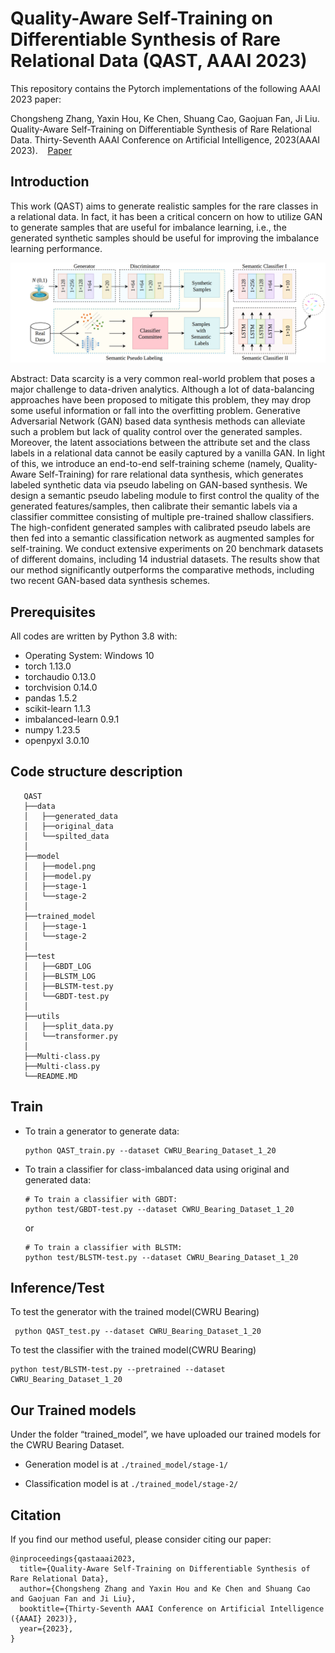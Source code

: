 # Quality-Aware Self-Training on Differentiable Synthesis of Rare Relational Data (QAST, AAAI 2023)

This repository contains the Pytorch implementations of the following AAAI 2023 paper:

Chongsheng Zhang, Yaxin Hou, Ke Chen, Shuang Cao, Gaojuan Fan, Ji Liu. Quality-Aware Self-Training on Differentiable Synthesis of Rare Relational Data. Thirty-Seventh AAAI Conference on Artificial Intelligence, 2023(AAAI 2023). &nbsp; &nbsp;[Paper](https://ojs.aaai.org/index.php/AAAI/article/view/25811)

## Introduction
 
This work (QAST) aims to generate realistic samples for the rare classes in a relational data. In fact, it has been a critical concern on how to utilize GAN to generate samples that are useful for imbalance learning, i.e., the generated synthetic samples should be useful for improving the imbalance learning performance. 

![sample results](model/model.png)

Abstract: Data scarcity is a very common real-world problem that poses a major challenge to data-driven analytics. Although a lot of data-balancing approaches have been proposed to mitigate this problem, they may drop some useful information or fall into the overfitting problem. Generative Adversarial Network (GAN) based data synthesis methods can alleviate such a problem but lack of quality control over the generated samples. Moreover, the latent associations between the attribute set and the class labels in a relational data cannot be easily captured by a vanilla GAN. In light of this, we introduce an end-to-end self-training scheme (namely, Quality-Aware Self-Training) for rare relational data synthesis, which generates labeled synthetic data via pseudo labeling on GAN-based synthesis. We design a semantic pseudo labeling module to first control the quality of the generated features/samples, then calibrate their semantic labels via a classifier committee consisting of multiple pre-trained shallow classifiers. The high-confident generated samples with calibrated pseudo labels are then fed into a semantic classification network as augmented samples for self-training. We conduct extensive experiments on 20 benchmark datasets of different domains, including 14 industrial datasets. The results show that our method significantly outperforms the comparative methods, including two recent GAN-based data synthesis schemes.

## Prerequisites

All codes are written by Python 3.8 with:

* Operating System: Windows 10
* torch              1.13.0
* torchaudio         0.13.0
* torchvision        0.14.0
* pandas             1.5.2
* scikit-learn       1.1.3
* imbalanced-learn   0.9.1
* numpy              1.23.5
* openpyxl           3.0.10

## Code structure description

```
   QAST
   ├──data
   │   ├──generated_data
   │   ├──original_data  
   │   └──spilted_data
   │
   ├──model
   │   ├──model.png
   │   ├──model.py
   │   ├──stage-1
   │   └──stage-2
   │
   ├──trained_model
   │   ├──stage-1
   │   └──stage-2
   │
   ├──test
   │   ├──GBDT_LOG
   │   ├──BLSTM_LOG
   │   ├──BLSTM-test.py
   │   └──GBDT-test.py
   │   
   ├──utils
   │   ├──split_data.py
   │   └──transformer.py 
   │
   ├──Multi-class.py
   ├──Multi-class.py
   └──README.MD
```   
  
## Train

* To train a generator to generate data:

   ```
   python QAST_train.py --dataset CWRU_Bearing_Dataset_1_20
   ```
  
* To train a classifier for class-imbalanced data using original and generated data:

   ```
   # To train a classifier with GBDT:
   python test/GBDT-test.py --dataset CWRU_Bearing_Dataset_1_20
   ```
   or
   ```
   # To train a classifier with BLSTM:
   python test/BLSTM-test.py --dataset CWRU_Bearing_Dataset_1_20
   ```
  
## Inference/Test
 
   To test the generator with the trained model(CWRU Bearing)

  ```
   python QAST_test.py --dataset CWRU_Bearing_Dataset_1_20
   ```

   To test the classifier with the trained model(CWRU Bearing)

   ```
   python test/BLSTM-test.py --pretrained --dataset CWRU_Bearing_Dataset_1_20
   ```

## Our Trained models
Under the folder “trained_model”, we have uploaded our trained models for the CWRU Bearing Dataset. 

*  Generation model is at `./trained_model/stage-1/`


*  Classification model is at `./trained_model/stage-2/`

## Citation

If you find our method useful, please consider citing our paper:

  ```
  @inproceedings{qastaaai2023,
    title={Quality-Aware Self-Training on Differentiable Synthesis of Rare Relational Data},
    author={Chongsheng Zhang and Yaxin Hou and Ke Chen and Shuang Cao and Gaojuan Fan and Ji Liu},
    booktitle={Thirty-Seventh AAAI Conference on Artificial Intelligence ({AAAI} 2023)},
    year={2023},
  }
  ```
